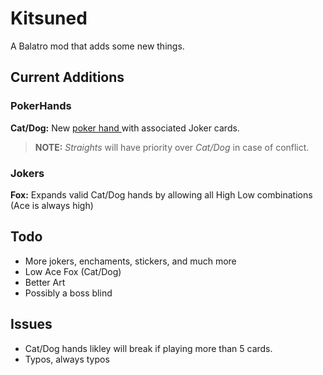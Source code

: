 # Kitsuned
A Balatro mod that adds some new things.

## Current Additions
### PokerHands
**Cat/Dog:** New [poker hand ](https://en.wikipedia.org/wiki/Non-standard_poker_hand#Cats_and_dogs "poker hand ")with associated Joker cards.
> **NOTE:** *Straights* will have priority over *Cat/Dog* in case of conflict.

### Jokers
**Fox:** Expands valid Cat/Dog hands by allowing all High Low combinations (Ace is always high)

## Todo
* More jokers, enchaments, stickers, and much more
* Low Ace Fox (Cat/Dog)
* Better Art
* Possibly a boss blind

## Issues
* Cat/Dog hands likley will break if playing more than 5 cards.
* Typos, always typos
